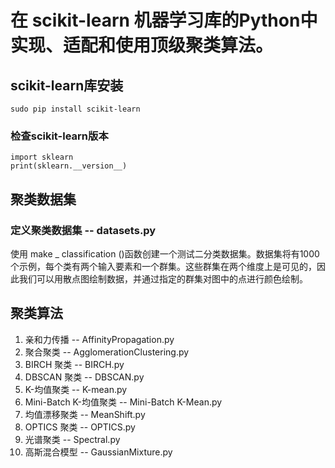 # 在 scikit-learn 机器学习库的Python中实现、适配和使用顶级聚类算法。
## scikit-learn库安装
`sudo pip install scikit-learn`
### 检查scikit-learn版本
```
import sklearn
print(sklearn.__version__)
```

## 聚类数据集
### 定义聚类数据集 -- datasets.py
使用 make _ classification ()函数创建一个测试二分类数据集。数据集将有1000个示例，每个类有两个输入要素和一个群集。这些群集在两个维度上是可见的，因此我们可以用散点图绘制数据，并通过指定的群集对图中的点进行颜色绘制。

## 聚类算法
1. 亲和力传播 -- AffinityPropagation.py
2. 聚合聚类 -- AgglomerationClustering.py
3. BIRCH 聚类 -- BIRCH.py
4. DBSCAN 聚类 -- DBSCAN.py
5. K-均值聚类 -- K-mean.py
6. Mini-Batch K-均值聚类 -- Mini-Batch K-Mean.py
7. 均值漂移聚类 -- MeanShift.py
8. OPTICS 聚类 -- OPTICS.py
9. 光谱聚类 -- Spectral.py
10. 高斯混合模型 -- GaussianMixture.py
